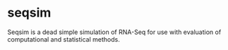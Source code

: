 
seqsim
======

Seqsim is a dead simple simulation of RNA-Seq for use with evaluation of
computational and statistical methods.


